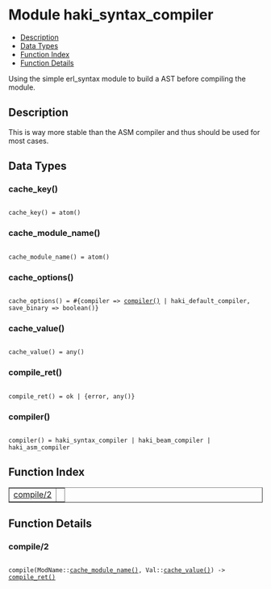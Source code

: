 

# Module haki_syntax_compiler #
* [Description](#description)
* [Data Types](#types)
* [Function Index](#index)
* [Function Details](#functions)

Using the simple erl_syntax module to build a AST before
compiling the module.

<a name="description"></a>

## Description ##
This is way more stable than the ASM
compiler and thus should be used for most cases.
<a name="types"></a>

## Data Types ##




### <a name="type-cache_key">cache_key()</a> ###


<pre><code>
cache_key() = atom()
</code></pre>




### <a name="type-cache_module_name">cache_module_name()</a> ###


<pre><code>
cache_module_name() = atom()
</code></pre>




### <a name="type-cache_options">cache_options()</a> ###


<pre><code>
cache_options() = #{compiler =&gt; <a href="#type-compiler">compiler()</a> | haki_default_compiler, save_binary =&gt; boolean()}
</code></pre>




### <a name="type-cache_value">cache_value()</a> ###


<pre><code>
cache_value() = any()
</code></pre>




### <a name="type-compile_ret">compile_ret()</a> ###


<pre><code>
compile_ret() = ok | {error, any()}
</code></pre>




### <a name="type-compiler">compiler()</a> ###


<pre><code>
compiler() = haki_syntax_compiler | haki_beam_compiler | haki_asm_compiler
</code></pre>

<a name="index"></a>

## Function Index ##


<table width="100%" border="1" cellspacing="0" cellpadding="2" summary="function index"><tr><td valign="top"><a href="#compile-2">compile/2</a></td><td></td></tr></table>


<a name="functions"></a>

## Function Details ##

<a name="compile-2"></a>

### compile/2 ###

<pre><code>
compile(ModName::<a href="#type-cache_module_name">cache_module_name()</a>, Val::<a href="#type-cache_value">cache_value()</a>) -&gt; <a href="#type-compile_ret">compile_ret()</a>
</code></pre>
<br />


